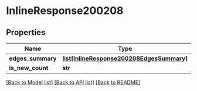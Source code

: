 # InlineResponse200208

## Properties
Name | Type | Description | Notes
------------ | ------------- | ------------- | -------------
**edges_summary** | [**list[InlineResponse200208EdgesSummary]**](InlineResponse200208EdgesSummary.md) |  | [optional] 
**is_new_count** | **str** |  | [optional] 

[[Back to Model list]](../README.md#documentation-for-models) [[Back to API list]](../README.md#documentation-for-api-endpoints) [[Back to README]](../README.md)

